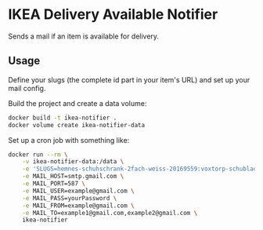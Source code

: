 # IKEA Delivery Available Notifier

Sends a mail if an item is available for delivery.

## Usage

Define your slugs (the complete id part in your item's URL) and set up your
mail config.


Build the project and create a data volume:
```bash
docker build -t ikea-notifier .
docker volume create ikea-notifier-data
```

Set up a cron job with something like:
```bash
docker run --rm \
    -v ikea-notifier-data:/data \
    -e 'SLUGS=hemnes-schuhschrank-2fach-weiss-20169559:voxtorp-schubladenfront-dunkelgrau-90454100:hemnes-kommode-mit-6-schubladen-weiss-20374277' \
    -e MAIL_HOST=smtp.gmail.com \
    -e MAIL_PORT=587 \
    -e MAIL_USER=example@gmail.com \
    -e MAIL_PASS=yourPassword \
    -e MAIL_FROM=example@gmail.com \
    -e MAIL_TO=example1@gmail.com,example2@gmail.com \
    ikea-notifier
```